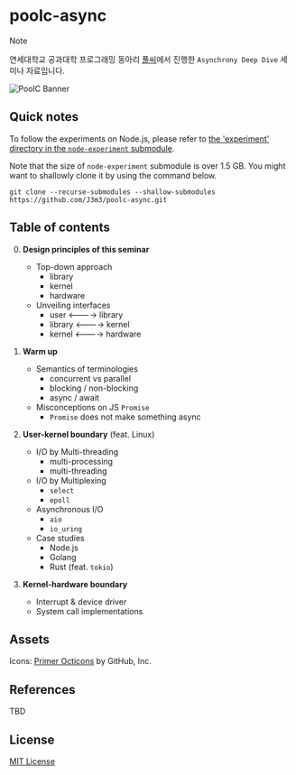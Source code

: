 # poolc-async

> [!NOTE]
> 연세대학교 공과대학 프로그래밍 동아리 [풀씨](https://poolc.org/)에서 진행한 `Asynchrony Deep Dive` 세미나 자료입니다.

![PoolC Banner](https://poolc.org/assets/main-banner-DAW2HCpy.png)

## Quick notes

To follow the experiments on Node.js, please refer to [the 'experiment' directory in the `node-experiment` submodule](https://github.com/J3m3/node-experiment/tree/1f6b6427f46e4712ed8c05805afd4e067f404286/experiment).

Note that the size of `node-experiment` submodule is over 1.5 GB. You might want to shallowly clone it by using the command below.

```console
git clone --recurse-submodules --shallow-submodules https://github.com/J3m3/poolc-async.git
```

## Table of contents

0. **Design principles of this seminar**

   - Top-down approach
     - library
     - kernel
     - hardware
   - Unveiling interfaces
     - user <----> library
     - library <----> kernel
     - kernel <----> hardware

1. **Warm up**

   - Semantics of terminologies
     - concurrent vs parallel
     - blocking / non-blocking
     - async / await
   - Misconceptions on JS `Promise`
     - `Promise` does not make something async

2. **User-kernel boundary** (feat. Linux)

   - I/O by Multi-threading
     - multi-processing
     - multi-threading
   - I/O by Multiplexing
     - `select`
     - `epoll`
   - Asynchronous I/O
     - `aio`
     - `io_uring`
   - Case studies
     - Node.js
     - Golang
     - Rust (feat. `tokio`)

3. **Kernel-hardware boundary**

   - Interrupt & device driver
   - System call implementations

## Assets

Icons: [Primer Octicons](https://github.com/primer/octicons/tree/main) by GitHub, Inc.

## References

TBD

## License

[MIT License](LICENSE)
